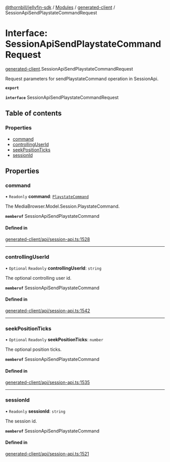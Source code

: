[@thornbill/jellyfin-sdk](../README.md) / [Modules](../modules.md) / [generated-client](../modules/generated_client.md) / SessionApiSendPlaystateCommandRequest

# Interface: SessionApiSendPlaystateCommandRequest

[generated-client](../modules/generated_client.md).SessionApiSendPlaystateCommandRequest

Request parameters for sendPlaystateCommand operation in SessionApi.

**`export`**

**`interface`** SessionApiSendPlaystateCommandRequest

## Table of contents

### Properties

- [command](generated_client.SessionApiSendPlaystateCommandRequest.md#command)
- [controllingUserId](generated_client.SessionApiSendPlaystateCommandRequest.md#controllinguserid)
- [seekPositionTicks](generated_client.SessionApiSendPlaystateCommandRequest.md#seekpositionticks)
- [sessionId](generated_client.SessionApiSendPlaystateCommandRequest.md#sessionid)

## Properties

### command

• `Readonly` **command**: [`PlaystateCommand`](../enums/generated_client.PlaystateCommand.md)

The MediaBrowser.Model.Session.PlaystateCommand.

**`memberof`** SessionApiSendPlaystateCommand

#### Defined in

[generated-client/api/session-api.ts:1528](https://github.com/thornbill/jellyfin-sdk-typescript/blob/c65c42e/src/generated-client/api/session-api.ts#L1528)

___

### controllingUserId

• `Optional` `Readonly` **controllingUserId**: `string`

The optional controlling user id.

**`memberof`** SessionApiSendPlaystateCommand

#### Defined in

[generated-client/api/session-api.ts:1542](https://github.com/thornbill/jellyfin-sdk-typescript/blob/c65c42e/src/generated-client/api/session-api.ts#L1542)

___

### seekPositionTicks

• `Optional` `Readonly` **seekPositionTicks**: `number`

The optional position ticks.

**`memberof`** SessionApiSendPlaystateCommand

#### Defined in

[generated-client/api/session-api.ts:1535](https://github.com/thornbill/jellyfin-sdk-typescript/blob/c65c42e/src/generated-client/api/session-api.ts#L1535)

___

### sessionId

• `Readonly` **sessionId**: `string`

The session id.

**`memberof`** SessionApiSendPlaystateCommand

#### Defined in

[generated-client/api/session-api.ts:1521](https://github.com/thornbill/jellyfin-sdk-typescript/blob/c65c42e/src/generated-client/api/session-api.ts#L1521)
